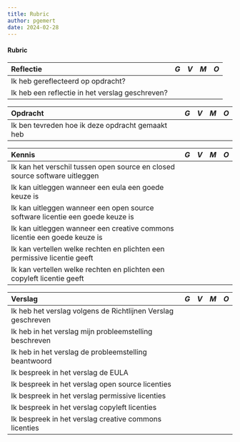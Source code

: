 ```yaml
---
title: Rubric
author: pgemert
date: 2024-02-28
---
```


#### Rubric

| Reflectie                                            | *G* | *V* | *M* | *O* |
|:-----------------------------------------------------|:----|:----|:----|:----|
| Ik heb gereflecteerd op opdracht?                    |     |     |     |     |
| Ik heb een reflectie in het verslag geschreven?      |     |     |     |     |


| Opdracht                                            | *G* | *V* | *M* | *O* |
|:----------------------------------------------------|:----|:----|:----|:----|
| Ik ben tevreden hoe ik deze opdracht gemaakt heb    |     |     |     |     |


| Kennis                                                          | *G* | *V* | *M* | *O* |
|:----------------------------------------------------------------|:----|:----|:----|:----|
| Ik kan het verschil tussen open source en closed source software uitleggen |     |     |     |     |
| Ik kan uitleggen wanneer een eula een goede keuze is|     |     |     |     |
| Ik kan uitleggen wanneer een open source software licentie een goede keuze is |     |     |     |     |
| Ik kan uitleggen wanneer een creative commons licentie een goede keuze is|     |     |     |     |
| Ik kan vertellen welke rechten en plichten een permissive licentie geeft |     |     |     |     |
| Ik kan vertellen welke rechten en plichten een copyleft licentie geeft |     |     |     |     |


| Verslag                                                      | *G* | *V* | *M* | *O* |
|:-------------------------------------------------------------|:----|:----|:----|:----|
| Ik heb het verslag volgens de Richtlijnen Verslag geschreven |     |     |     |     |
| Ik heb in het verslag mijn probleemstelling beschreven       |     |     |     |     |
| Ik heb in het verslag de probleemstelling beantwoord         |     |     |     |     |
| Ik bespreek in het verslag de EULA                           |     |     |     |     |
| Ik bespreek in het verslag open source licenties             |     |     |     |     |
| Ik bespreek in het verslag permissive licenties              |     |     |     |     |
| Ik bespreek in het verslag copyleft licenties                |     |     |     |     |
| Ik bespreek in het verslag creative commons licenties        |     |     |     |     |
